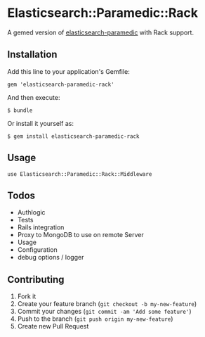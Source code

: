 # Elasticsearch::Paramedic::Rack

A gemed version of [elasticsearch-paramedic](https://github.com/karmi/elasticsearch-paramedic) with Rack support.

## Installation

Add this line to your application's Gemfile:

    gem 'elasticsearch-paramedic-rack'

And then execute:

    $ bundle

Or install it yourself as:

    $ gem install elasticsearch-paramedic-rack

## Usage

    use Elasticsearch::Paramedic::Rack::Middleware

## Todos

* Authlogic
* Tests
* Rails integration
* Proxy to MongoDB to use on remote Server
* Usage
* Configuration
* debug options / logger

## Contributing

1. Fork it
2. Create your feature branch (`git checkout -b my-new-feature`)
3. Commit your changes (`git commit -am 'Add some feature'`)
4. Push to the branch (`git push origin my-new-feature`)
5. Create new Pull Request
